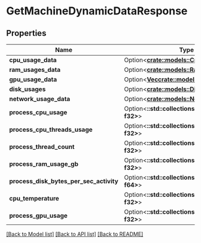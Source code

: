 # GetMachineDynamicDataResponse

## Properties

Name | Type | Description | Notes
------------ | ------------- | ------------- | -------------
**cpu_usage_data** | Option<[**crate::models::CpuUsages**](CpuUsages.md)> |  | [optional]
**ram_usages_data** | Option<[**crate::models::RamUsages**](RamUsages.md)> |  | [optional]
**gpu_usage_data** | Option<[**Vec<crate::models::GpuUsages>**](GpuUsages.md)> |  | [optional]
**disk_usages** | Option<[**crate::models::DiskUsages**](DiskUsages.md)> |  | [optional]
**network_usage_data** | Option<[**crate::models::NetworkAdapters**](NetworkAdapters.md)> |  | [optional]
**process_cpu_usage** | Option<**::std::collections::HashMap<String, f32>**> |  | [optional]
**process_cpu_threads_usage** | Option<**::std::collections::HashMap<String, f32>**> |  | [optional]
**process_thread_count** | Option<**::std::collections::HashMap<String, f32>**> |  | [optional]
**process_ram_usage_gb** | Option<**::std::collections::HashMap<String, f32>**> |  | [optional]
**process_disk_bytes_per_sec_activity** | Option<**::std::collections::HashMap<String, f64>**> |  | [optional]
**cpu_temperature** | Option<**::std::collections::HashMap<String, f32>**> |  | [optional]
**process_gpu_usage** | Option<**::std::collections::HashMap<String, f32>**> |  | [optional]

[[Back to Model list]](../README.md#documentation-for-models) [[Back to API list]](../README.md#documentation-for-api-endpoints) [[Back to README]](../README.md)


